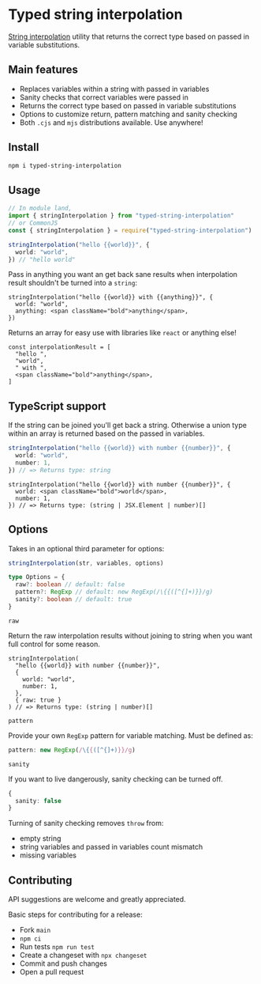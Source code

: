 # Typed string interpolation

[String interpolation](https://en.wikipedia.org/wiki/String_interpolation) utility that returns the correct type based on passed in variable substitutions.

## Main features

- Replaces variables within a string with passed in variables
- Sanity checks that correct variables were passed in
- Returns the correct type based on passed in variable substitutions
- Options to customize return, pattern matching and sanity checking
- Both `.cjs` and `mjs` distributions available. Use anywhere!

## Install

```bash
npm i typed-string-interpolation
```

## Usage

```ts
// In module land,
import { stringInterpolation } from "typed-string-interpolation"
// or CommonJS
const { stringInterpolation } = require("typed-string-interpolation")
```

```ts
stringInterpolation("hello {{world}}", {
  world: "world",
}) // "hello world"
```

Pass in anything you want an get back sane results when interpolation result shouldn't be turned into a `string`:

```tsx
stringInterpolation("hello {{world}} with {{anything}}", {
  world: "world",
  anything: <span className="bold">anything</span>,
})
```

Returns an array for easy use with libraries like `react` or anything else!

```tsx
const interpolationResult = [
  "hello ",
  "world",
  " with ",
  <span className="bold">anything</span>,
]
```

## TypeScript support

If the string can be joined you'll get back a string. Otherwise a union type within an array is returned based on the passed in variables.

```ts
stringInterpolation("hello {{world}} with number {{number}}", {
  world: "world",
  number: 1,
}) // => Returns type: string
```

```tsx
stringInterpolation("hello {{world}} with number {{number}}", {
  world: <span className="bold">world</span>,
  number: 1,
}) // => Returns type: (string | JSX.Element | number)[]
```

## Options

Takes in an optional third parameter for options:

```js
stringInterpolation(str, variables, options)
```

```ts
type Options = {
  raw?: boolean // default: false
  pattern?: RegExp // default: new RegExp(/\{{([^{]+)}}/g)
  sanity?: boolean // default: true
}
```

`raw`

Return the raw interpolation results without joining to string when you want full control for some reason.

```tsx
stringInterpolation(
  "hello {{world}} with number {{number}}",
  {
    world: "world",
    number: 1,
  },
  { raw: true }
) // => Returns type: (string | number)[]
```

`pattern`

Provide your own `RegExp` pattern for variable matching. Must be defined as:

```ts
pattern: new RegExp(/\{{([^{]+)}}/g)
```

`sanity`

If you want to live dangerously, sanity checking can be turned off.

```ts
{
  sanity: false
}
```

Turning of sanity checking removes `throw` from:

- empty string
- string variables and passed in variables count mismatch
- missing variables

## Contributing

API suggestions are welcome and greatly appreciated.

Basic steps for contributing for a release:

- Fork `main`
- `npm ci`
- Run tests `npm run test`
- Create a changeset with `npx changeset`
- Commit and push changes
- Open a pull request
